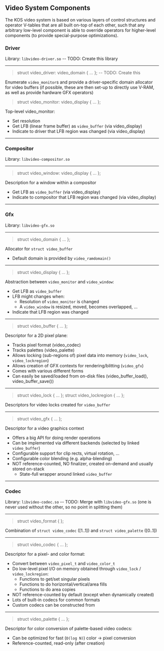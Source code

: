 ## Video System Components

The KOS video system is based on various layers of control structures and operator V-tables that are all built on-top of each other, such that any arbitrary low-level component is able to override operators for higher-level components (to provide special-purpose optimizations).


### Driver

Library: `libvideo-driver.so` -- TODO: Create this library

---

> struct video_driver: video_domain { ... }; -- TODO: Create this

Enumerate `video_monitor`s and provide a driver-specific domain allocator for video buffers (if possible, these are then set-up to directly use V-RAM, as well as provide hardware GFX operators)

> struct video_monitor: video_display { ... };

Top-level video_monitor:
- Set resolution
- Get LFB (linear frame buffer) as `video_buffer` (via video_display)
- Indicate to driver that LFB region was changed (via video_display)

---



### Compositor

Library: `libvideo-compositor.so`

---

> struct video_window: video_display { ... };

Description for a window within a compositor
- Get LFB as `video_buffer` (via video_display)
- Indicate to compositor that LFB region was changed (via video_display)

---



### Gfx

Library: `libvideo-gfx.so`

---

> struct video_domain { ... };

Allocator for `struct video_buffer`
- Default domain is provided by `video_ramdomain()`

---

> struct video_display { ... };

Abstraction between `video_monitor` and `video_window`:
- Get LFB as `video_buffer`
- LFB might changes when:
	- Resolution of `video_monitor` is changed
	- A `video_window` is resized, moved, becomes overlapped, ...
- Indicate that LFB region was changed

---

> struct video_buffer { ... };

Descriptor for a 2D pixel plane:
- Tracks pixel format (video_codec)
- Tracks palettes (video_palette)
- Allows locking (sub-regions of) pixel data into memory (`video_lock`, `video_lockregion`)
- Allows creation of GFX contexts for rendering/blitting (`video_gfx`)
- Comes with various different forms
- Can easily be saved/loaded from on-disk files (video_buffer_load(), video_buffer_save())

---

> struct video_lock { ... };
> struct video_lockregion { ... };

Descriptors for video locks created for `video_buffer`

---

> struct video_gfx { ... };

Descriptor for a video graphics context
- Offers a big API for doing render operations
- Can be implemented via different backends (selected by linked `video_buffer`)
- Configurable support for clip rects, virtual rotation, ...
- Configurable color blending (e.g. alpha-blending)
- NOT reference-counted, NO finalizer, created on-demand and usually stored on-stack
	- State-full wrapper around linked `video_buffer`

---



### Codec

Library: `libvideo-codec.so` -- TODO: Merge with `libvideo-gfx.so` (one is never used without the other, so no point in splitting them)

---

> struct video_format { };

Combination of `struct video_codec` ([1..1]) and `struct video_palette` ([0..1])

---

> struct video_codec { ... };

Descriptor for a pixel- and color format:
- Convert between `video_pixel_t` and `video_color_t`
- Do low-level pixel I/O on memory obtained through `video_lock` / `video_lockregion`:
	- Functions to get/set singular pixels
	- Functions to do horizontal/vertical/area fills
	- Functions to do area copies
- NOT reference-counted by default (except when dynamically created)
- Lots of built-in codecs for common formats
- Custom codecs can be constructed from 

---

> struct video_palette { ... };

Descriptor for color conversion of palette-based video codecs:
- Can be optimized for fast (`O(log N)`) color → pixel conversion
- Reference-counted, read-only (after creation)

